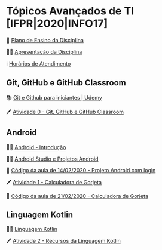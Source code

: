 # Tópicos Avançados de TI [IFPR|2020|INFO17]

🎒 [Plano de Ensino da Disciplina](files/tati-plano.pdf)

👨‍🏫 [Apresentação da Disciplina](files/tati-aula00-apresentacao.pdf)

ℹ️ [Horários de Atendimento](https://gist.github.com/seccomiro/c5fdcebc8c2646afc83c90c3ef7ae8c2)

## Git, GitHub e GitHub Classroom

📚 [Git e Github para iniciantes | Udemy](https://www.udemy.com/course/git-e-github-para-iniciantes)

🖊️ [Atividade 0 - Git, GitHub e GitHub Classroom](https://classroom.github.com/a/Ebti2yo1)

## Android

👨‍🏫 [Android - Introdução](files/tati-aula01-introducao.pdf)

👨‍🏫 [Android Studio e Projetos Android](files/tati-aula02-android.pdf)

🧮 [Código da aula de 14/02/2020 - Projeto Android com login](https://github.com/IFPR-2020-INFO17-Topicos-Avancados-TI/aula02-android)

🖊️ [Atividade 1 - Calculadora de Gorjeta](https://classroom.github.com/g/ai-YvCQW)

🧮 [Código da aula de 21/02/2020 - Calculadora de Gorjeta](https://github.com/IFPR-2020-INFO17-Topicos-Avancados-TI/aula02-gorjeta)

## Linguagem Kotlin

👨‍🏫 [Linguagem Kotlin](files/tati-aula03-kotlin.pdf)

🖊️ [Atividade 2 - Recursos da Linguagem Kotlin](https://classroom.github.com/g/NEVvaasf)